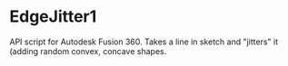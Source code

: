 # EdgeJitter1
API script for Autodesk Fusion 360. Takes a line in sketch and "jitters" it (adding random convex, concave shapes.
